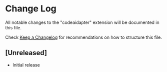 # Change Log

All notable changes to the "codeaidapter" extension will be documented in this file.

Check [Keep a Changelog](http://keepachangelog.com/) for recommendations on how to structure this file.

## [Unreleased]

- Initial release
